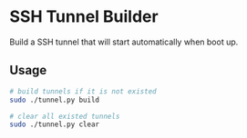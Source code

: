 # SSH Tunnel Builder

Build a SSH tunnel that will start automatically when boot up.

## Usage

```bash
# build tunnels if it is not existed
sudo ./tunnel.py build

# clear all existed tunnels
sudo ./tunnel.py clear
```
